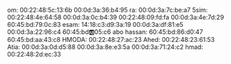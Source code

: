 om:
00:22:48:5c:13:6b
00:0d:3a:36:b4:95
ra:
00:0d:3a:7c:be:a7
5sim:
00:22:48:4e:64:58
00:0d:3a:0c:b4:39
00:22:48:09:fd:fa
00:0d:3a:4e:7d:29
60:45:bd:79:0c:83
esam:
14:18:c3:d9:3a:19
00:0d:3a:df:81:e5
00:0d:3a:22:96:c4
60:45:bd:ab:05:c6
abo hassan:
60:45:bd:86:d0:47
60:45:bd:aa:43:c8
HMODA:
00:22:48:27:ac:23
Ahed:
00:22:48:23:61:53
Atia:
00:0d:3a:0d:d5:88
00:0d:3a:8e:e3:5a
00:0d:3a:71:24:c2
hmad:
00:22:48:2d:ec:33
